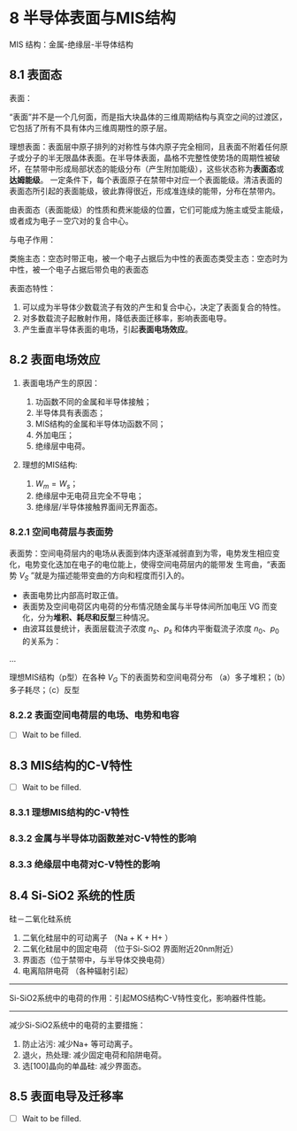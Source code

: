 # 8 半导体表面与MIS结构

MIS 结构：金属-绝缘层-半导体结构

## 8.1 表面态

表面：

“表面”并不是一个几何面，而是指大块晶体的三维周期结构与真空之间的过渡区，它包括了所有不具有体内三维周期性的原子层。

理想表面：表面层中原子排列的对称性与体内原子完全相同，且表面不附着任何原子或分子的半无限晶体表面。在半导体表面，晶格不完整性使势场的周期性被破坏，在禁带中形成局部状态的能级分布（产生附加能级），这些状态称为**表面态**或**达姆能级**。
一定条件下，每个表面原子在禁带中对应一个表面能级。清洁表面的表面态所引起的表面能级，彼此靠得很近，形成准连续的能带，分布在禁带内。

由表面态（表面能级）的性质和费米能级的位置，它们可能成为施主或受主能级，或者成为电子－空穴对的复合中心。

与电子作用：

类施主态：空态时带正电，被一个电子占据后为中性的表面态类受主态：空态时为中性，被一个电子占据后带负电的表面态

表面态特性：

1. 可以成为半导体少数载流子有效的产生和复合中心，决定了表面复合的特性。
2. 对多数载流子起散射作用，降低表面迁移率，影响表面电导。
3. 产生垂直半导体表面的电场，引起**表面电场效应**。

## 8.2 表面电场效应

1. 表面电场产生的原因：
   1. 功函数不同的金属和半导体接触；
   2. 半导体具有表面态；
   3. MIS结构的金属和半导体功函数不同；
   4. 外加电压；
   5. 绝缘层中电荷。

2. 理想的MIS结构:
   1. $W_{m} = W_{s}$；
   2. 绝缘层中无电荷且完全不导电；
   3. 绝缘层/半导体接触界面间无界面态。

### 8.2.1 空间电荷层与表面势

表面势：空间电荷层内的电场从表面到体内逐渐减弱直到为零，电势发生相应变化，电势变化迭加在电子的电位能上，使得空间电荷层内的能带发 生弯曲，“表面势 $V_{S}$ ”就是为描述能带变曲的方向和程度而引入的。

* 表面电势比内部高时取正值。
* 表面势及空间电荷区内电荷的分布情况随金属与半导体间所加电压 VG 而变化，分为**堆积、耗尽和反型**三种情况。
* 由波耳兹曼统计，表面层载流子浓度 $n_s$、$p_s$ 和体内平衡载流子浓度 $n_0$、$p_0$ 的关系为：

$\dots$

理想MIS结构（p型）在各种 $V_G$ 下的表面势和空间电荷分布
（a）多子堆积；（b）多子耗尽；（c）反型

### 8.2.2 表面空间电荷层的电场、电势和电容

* [ ] Wait to be filled.

## 8.3 MIS结构的C-V特性

* [ ] Wait to be filled.

### 8.3.1 理想MIS结构的C-V特性

### 8.3.2 金属与半导体功函数差对C-V特性的影响

### 8.3.3 绝缘层中电荷对C-V特性的影响

## 8.4 Si-SiO2 系统的性质

硅－二氧化硅系统

1. 二氧化硅层中的可动离子 （Na + K + H+ ）
2. 二氧化硅层中的固定电荷 （位于Si-SiO2 界面附近20nm附近）
3. 界面态（位于禁带中，与半导体交换电荷）
4. 电离陷阱电荷 （各种辐射引起）

---

Si-SiO2系统中的电荷的作用：引起MOS结构C-V特性变化，影响器件性能。

---

减少Si-SiO2系统中的电荷的主要措施：

1. 防止沾污: 减少Na+ 等可动离子。
2. 退火，热处理: 减少固定电荷和陷阱电荷。
3. 选[100]晶向的单晶硅: 减少界面态。

## 8.5 表面电导及迁移率

* [ ] Wait to be filled.
